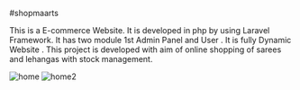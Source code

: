 #shopmaarts

This is a E-commerce Website. It is developed in php by using Laravel Framework. It has two module 1st Admin Panel and User . It is fully Dynamic Website . This project is developed with aim of online shopping of sarees and lehangas with stock management. 

![home](https://user-images.githubusercontent.com/81064390/120912683-dc720080-c6ae-11eb-9c32-3bb19a7b1977.png)
![home2](https://user-images.githubusercontent.com/81064390/120912688-f875a200-c6ae-11eb-9266-ca75e636c6e8.png)

